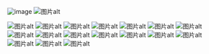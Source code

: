 ![image](https://github.com/jiangly027/CVE/assets/106513072/2bfa4a58-44ab-440c-b3b5-bde4029eebf4)
<img src="https://cdn.nlark.com/yuque/0/2023/png/36169506/1702717343086-ce9881cb-6d3d-4817-b6da-10ac740cab4e.png" alt="图片alt" title="图片title">

<img src="https://cdn.nlark.com/yuque/0/2023/png/36169506/1702717363437-27e1c73b-3a74-4faa-a0b9-c75991015416.png" alt="图片alt" title="图片title">
<img src="https://cdn.nlark.com/yuque/0/2023/png/36169506/1702705433346-beee11f2-3550-499a-904a-0454fd5d032d.png" alt="图片alt" title="图片title">
<img src="https://cdn.nlark.com/yuque/0/2023/png/36169506/1702705679159-accb6729-d38c-4023-a5f4-e1c65eb30b0a.png?x-oss-process=image%2Fresize%2Cw_1031%2Climit_0" alt="图片alt" title="图片title">
<img src="https://cdn.nlark.com/yuque/0/2023/png/36169506/1702705864269-9004c179-da3a-4201-8fc4-a719b05a70c4.png?x-oss-process=image%2Fresize%2Cw_1031%2Climit_0" alt="图片alt" title="图片title">
<img src="https://cdn.nlark.com/yuque/0/2023/png/36169506/1702716601097-9373a536-f372-42b6-8d0c-232504d5cecc.png" alt="图片alt" title="图片title">
<img src="https://cdn.nlark.com/yuque/0/2023/png/36169506/1702716628954-6e8d7f91-332b-44dc-b098-cf4315776afd.png" alt="图片alt" title="图片title">
<img src="https://cdn.nlark.com/yuque/0/2023/png/36169506/1702716697114-fa2caeea-7229-4c76-82ff-e3a75a858f95.png" alt="图片alt" title="图片title">
<img src="https://cdn.nlark.com/yuque/0/2023/png/36169506/1702717460521-91edf9c2-ebeb-4971-a2e7-7c3d7a0ca46b.png" alt="图片alt" title="图片title">
<img src="https://cdn.nlark.com/yuque/0/2023/png/36169506/1702717488053-f905cfa9-2a32-4bb7-beac-c98c6c6b3cc5.png" alt="图片alt" title="图片title">
<img src="https://cdn.nlark.com/yuque/0/2023/png/36169506/1702718122256-ce8c901b-1650-4f42-a5fc-240bf96203aa.png" alt="图片alt" title="图片title">
<img src="https://cdn.nlark.com/yuque/0/2023/png/36169506/1702718085644-fea3a752-8fe2-4e84-893f-3acf8fcb716b.png" alt="图片alt" title="图片title">
<img src="https://cdn.nlark.com/yuque/0/2023/png/36169506/1702718099706-6718c6c2-7cb0-4e46-a006-390021adf2c5.png" alt="图片alt" title="图片title">
<img src="https://cdn.nlark.com/yuque/0/2023/png/36169506/1702718061097-e926fba3-1290-45db-b468-61aa560c0590.png?x-oss-process=image%2Fresize%2Cw_1031%2Climit_0" alt="图片alt" title="图片title">
<img src="https://cdn.nlark.com/yuque/0/2023/png/36169506/1702718060099-6d47fde9-b746-4c01-b776-b9de59001bb4.png" alt="图片alt" title="图片title">
<img src="" alt="图片alt" title="图片title">
<img src="" alt="图片alt" title="图片title">
<img src="" alt="图片alt" title="图片title">
